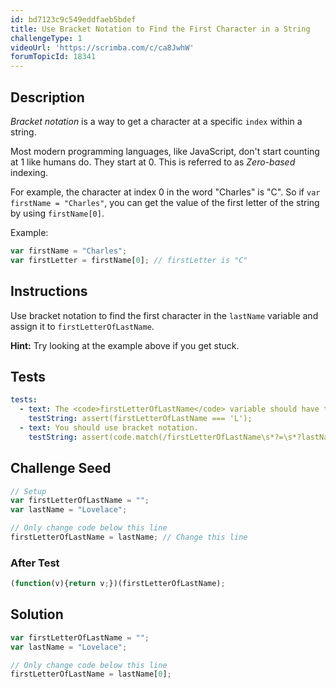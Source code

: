 ```yaml
---
id: bd7123c9c549eddfaeb5bdef
title: Use Bracket Notation to Find the First Character in a String
challengeType: 1
videoUrl: 'https://scrimba.com/c/ca8JwhW'
forumTopicId: 18341
---
```


## Description

<section id='description'>

<dfn>Bracket notation</dfn> is a way to get a character at a specific `index` within a string.

Most modern programming languages, like JavaScript, don't start counting at 1 like humans do. They start at 0. This is referred to as <dfn>Zero-based</dfn> indexing.

For example, the character at index 0 in the word "Charles" is "C". So if `var firstName = "Charles"`, you can get the value of the first letter of the string by using `firstName[0]`.

Example:

```js
var firstName = "Charles";
var firstLetter = firstName[0]; // firstLetter is "C"
```

</section>

## Instructions

<section id='instructions'>

Use bracket notation to find the first character in the `lastName` variable and assign it to `firstLetterOfLastName`.

**Hint:** Try looking at the example above if you get stuck.

</section>

## Tests

<section id='tests'>

```yml
tests:
  - text: The <code>firstLetterOfLastName</code> variable should have the value of <code>L</code>.
    testString: assert(firstLetterOfLastName === 'L');
  - text: You should use bracket notation.
    testString: assert(code.match(/firstLetterOfLastName\s*?=\s*?lastName\[.*?\]/));

```

</section>

## Challenge Seed

<section id='challengeSeed'>

<div id='js-seed'>

```js
// Setup
var firstLetterOfLastName = "";
var lastName = "Lovelace";

// Only change code below this line
firstLetterOfLastName = lastName; // Change this line

```

</div>

### After Test

<div id='js-teardown'>

```js
(function(v){return v;})(firstLetterOfLastName);
```

</div>

</section>

## Solution

<section id='solution'>

```js
var firstLetterOfLastName = "";
var lastName = "Lovelace";

// Only change code below this line
firstLetterOfLastName = lastName[0];
```

</section>
